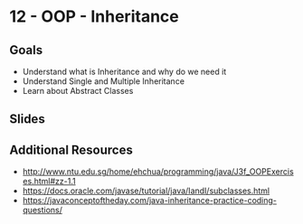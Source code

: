 # 12 - OOP - Inheritance

<Teacher name="Hadeer"></Teacher>

## Goals
- Understand what is Inheritance and why do we need it
- Understand Single and Multiple Inheritance
- Learn about Abstract Classes

## Slides
<GoogleSlides src="https://docs.google.com/presentation/d/e/2PACX-1vTEKM9HN4flDOdUbTjWRK8jhQKaNbJqhd7rmDZRasNmj3yEJdcXQIL5cQUtjuImh67P-NQJ6uCuRXS1/embed?start=false&loop=false&delayms=3000"></GoogleSlides>


## Additional Resources

- http://www.ntu.edu.sg/home/ehchua/programming/java/J3f_OOPExercises.html#zz-1.1
- https://docs.oracle.com/javase/tutorial/java/IandI/subclasses.html
- https://javaconceptoftheday.com/java-inheritance-practice-coding-questions/
